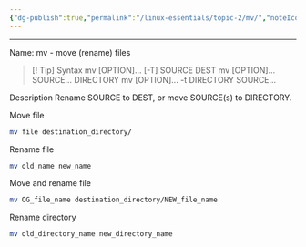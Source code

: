 ```yaml
---
{"dg-publish":true,"permalink":"/linux-essentials/topic-2/mv/","noteIcon":"1"}
---
```


---
Name: mv - move (rename) files

> [! Tip] Syntax
	mv [OPTION]... [-T] SOURCE DEST
	mv [OPTION]... SOURCE... DIRECTORY
	mv [OPTION]... -t DIRECTORY SOURCE...

Description
Rename SOURCE to DEST, or move SOURCE(s) to DIRECTORY.

Move file
```bash
mv file destination_directory/
```

Rename file
```bash
mv old_name new_name
```

Move and rename file
```bash
mv OG_file_name destination_directory/NEW_file_name
```

Rename directory
```bash
mv old_directory_name new_directory_name
```
